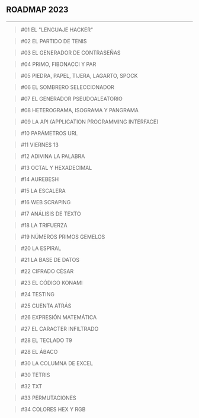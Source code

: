 ## ROADMAP 2023

***
> #01 EL "LENGUAJE HACKER"

> #02 EL PARTIDO DE TENIS

> #03 EL GENERADOR DE CONTRASEÑAS

> #04 PRIMO, FIBONACCI Y PAR

> #05 PIEDRA, PAPEL, TIJERA, LAGARTO, SPOCK

> #06 EL SOMBRERO SELECCIONADOR

> #07 EL GENERADOR PSEUDOALEATORIO

> #08 HETEROGRAMA, ISOGRAMA Y PANGRAMA

> #09 LA API (APPLICATION PROGRAMMING INTERFACE)

> #10 PARÁMETROS URL

> #11 VIERNES 13

> #12 ADIVINA LA PALABRA

> #13 OCTAL Y HEXADECIMAL

> #14 AUREBESH

> #15 LA ESCALERA

> #16 WEB SCRAPING

> #17 ANÁLISIS DE TEXTO

> #18 LA TRIFUERZA

> #19 NÚMEROS PRIMOS GEMELOS

> #20 LA ESPIRAL

> #21 LA BASE DE DATOS

> #22 CIFRADO CÉSAR

> #23 EL CÓDIGO KONAMI

> #24 TESTING

> #25 CUENTA ATRÁS

> #26 EXPRESIÓN MATEMÁTICA

> #27 EL CARACTER INFILTRADO

> #28 EL TECLADO T9

> #28 EL ÁBACO

> #30 LA COLUMNA DE EXCEL

> #30 TETRIS

> #32 TXT

> #33 PERMUTACIONES

> #34 COLORES HEX Y RGB